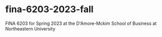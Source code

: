# fina-6203-2023-fall
FINA 6203 for Spring 2023 at the D'Amore-Mckim School of Business at Northeastern University
